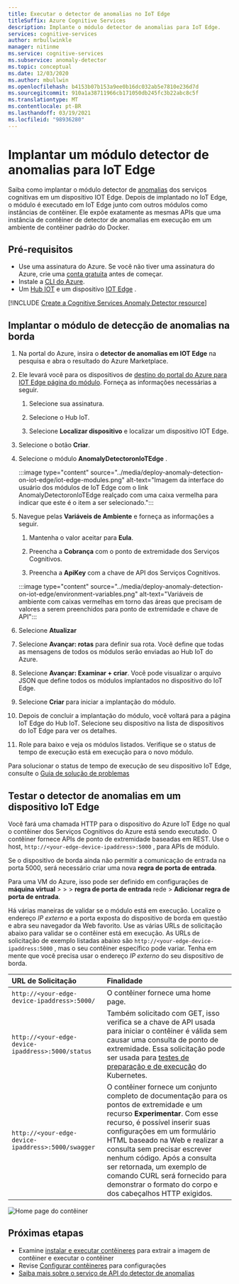 ```yaml
---
title: Executar o detector de anomalias no IoT Edge
titleSuffix: Azure Cognitive Services
description: Implante o módulo detector de anomalias para IoT Edge.
services: cognitive-services
author: mrbullwinkle
manager: nitinme
ms.service: cognitive-services
ms.subservice: anomaly-detector
ms.topic: conceptual
ms.date: 12/03/2020
ms.author: mbullwin
ms.openlocfilehash: b4153b07b153a9ee0b16dc032ab5e7810e236d7d
ms.sourcegitcommit: 910a1a38711966cb171050db245fc3b22abc8c5f
ms.translationtype: MT
ms.contentlocale: pt-BR
ms.lasthandoff: 03/19/2021
ms.locfileid: "98936280"
---
```

# <a name="deploy-an-anomaly-detector-module-to-iot-edge"></a>Implantar um módulo detector de anomalias para IoT Edge

Saiba como implantar o módulo detector de [anomalias](../anomaly-detector-container-howto.md) dos serviços cognitivas em um dispositivo IOT Edge. Depois de implantado no IoT Edge, o módulo é executado em IoT Edge junto com outros módulos como instâncias de contêiner. Ele expõe exatamente as mesmas APIs que uma instância de contêiner de detector de anomalias em execução em um ambiente de contêiner padrão do Docker. 

## <a name="prerequisites"></a>Pré-requisitos

* Use uma assinatura do Azure. Se você não tiver uma assinatura do Azure, crie uma [conta gratuita](https://azure.microsoft.com/free) antes de começar.
* Instale a [CLI do Azure](/cli/azure/install-azure-cli).
* Um [Hub IOT](../../../iot-hub/iot-hub-create-through-portal.md) e um dispositivo [IOT Edge](../../../iot-edge/quickstart-linux.md) .

[!INCLUDE [Create a Cognitive Services Anomaly Detector resource](../includes/create-anomaly-detector-resource.md)]

## <a name="deploy-the-anomaly-detection-module-to-the-edge"></a>Implantar o módulo de detecção de anomalias na borda

1. Na portal do Azure, insira o **detector de anomalias em IOT Edge** na pesquisa e abra o resultado do Azure Marketplace.
2. Ele levará você para os dispositivos de [destino do portal do Azure para IOT Edge página do módulo](https://portal.azure.com/#create/azure-cognitive-service.edge-anomaly-detector). Forneça as informações necessárias a seguir.

    1. Selecione sua assinatura.

    1. Selecione o Hub IoT.

    1. Selecione **Localizar dispositivo** e localizar um dispositivo IOT Edge.

3. Selecione o botão **Criar**.

4. Selecione o módulo **AnomalyDetectoronIoTEdge** .

    :::image type="content" source="../media/deploy-anomaly-detection-on-iot-edge/iot-edge-modules.png" alt-text="Imagem da interface do usuário dos módulos de IoT Edge com o link AnomalyDetectoronIoTEdge realçado com uma caixa vermelha para indicar que este é o item a ser selecionado.":::

5. Navegue pelas **Variáveis de Ambiente** e forneça as informações a seguir.

    1.  Mantenha o valor aceitar para **Eula**.

    1. Preencha a **Cobrança** com o ponto de extremidade dos Serviços Cognitivos.

    1. Preencha a **ApiKey** com a chave de API dos Serviços Cognitivos.

    :::image type="content" source="../media/deploy-anomaly-detection-on-iot-edge/environment-variables.png" alt-text="Variáveis de ambiente com caixas vermelhas em torno das áreas que precisam de valores a serem preenchidos para ponto de extremidade e chave de API":::

6. Selecione **Atualizar**

7. Selecione **Avançar: rotas** para definir sua rota. Você define que todas as mensagens de todos os módulos serão enviadas ao Hub IoT do Azure.

8. Selecione **Avançar: Examinar + criar**. Você pode visualizar o arquivo JSON que define todos os módulos implantados no dispositivo do IoT Edge.
    
9. Selecione **Criar** para iniciar a implantação do módulo.

10. Depois de concluir a implantação do módulo, você voltará para a página IoT Edge do Hub IoT. Selecione seu dispositivo na lista de dispositivos do IoT Edge para ver os detalhes.

11. Role para baixo e veja os módulos listados. Verifique se o status de tempo de execução está em execução para o novo módulo. 

Para solucionar o status de tempo de execução de seu dispositivo IoT Edge, consulte o [Guia de solução de problemas](../../../iot-edge/troubleshoot.md)

## <a name="test-anomaly-detector-on-an-iot-edge-device"></a>Testar o detector de anomalias em um dispositivo IoT Edge

Você fará uma chamada HTTP para o dispositivo do Azure IoT Edge no qual o contêiner dos Serviços Cognitivos do Azure está sendo executado. O contêiner fornece APIs de ponto de extremidade baseadas em REST. Use o host, `http://<your-edge-device-ipaddress>:5000` , para APIs de módulo.

Se o dispositivo de borda ainda não permitir a comunicação de entrada na porta 5000, será necessário criar uma nova **regra de porta de entrada**. 

Para uma VM do Azure, isso pode ser definido em configurações de **máquina virtual**  >    >    >  **regra de porta de entrada** rede  >  **Adicionar regra de porta de entrada**.

Há várias maneiras de validar se o módulo está em execução. Localize o endereço *IP externo* e a porta exposta do dispositivo de borda em questão e abra seu navegador da Web favorito. Use as várias URLs de solicitação abaixo para validar se o contêiner está em execução. As URLs de solicitação de exemplo listadas abaixo são `http://<your-edge-device-ipaddress:5000` , mas o seu contêiner específico pode variar. Tenha em mente que você precisa usar o endereço *IP externo* do seu dispositivo de borda.

| URL de Solicitação | Finalidade |
|:-------------|:---------|
| `http://<your-edge-device-ipaddress>:5000/` | O contêiner fornece uma home page. |
| `http://<your-edge-device-ipaddress>:5000/status` | Também solicitado com GET, isso verifica se a chave de API usada para iniciar o contêiner é válida sem causar uma consulta de ponto de extremidade. Essa solicitação pode ser usada para [testes de preparação e de execução](https://kubernetes.io/docs/tasks/configure-pod-container/configure-liveness-readiness-probes/) do Kubernetes. |
| `http://<your-edge-device-ipaddress>:5000/swagger` | O contêiner fornece um conjunto completo de documentação para os pontos de extremidade e um recurso **Experimentar**. Com esse recurso, é possível inserir suas configurações em um formulário HTML baseado na Web e realizar a consulta sem precisar escrever nenhum código. Após a consulta ser retornada, um exemplo de comando CURL será fornecido para demonstrar o formato do corpo e dos cabeçalhos HTTP exigidos. |

![Home page do contêiner](../../../../includes/media/cognitive-services-containers-api-documentation/container-webpage.png)

## <a name="next-steps"></a>Próximas etapas

* Examine [instalar e executar contêineres](../anomaly-detector-container-configuration.md) para extrair a imagem de contêiner e executar o contêiner
* Revise [Configurar contêineres](../anomaly-detector-container-configuration.md) para configurações
* [Saiba mais sobre o serviço de API do detector de anomalias](https://go.microsoft.com/fwlink/?linkid=2080698&clcid=0x409)
